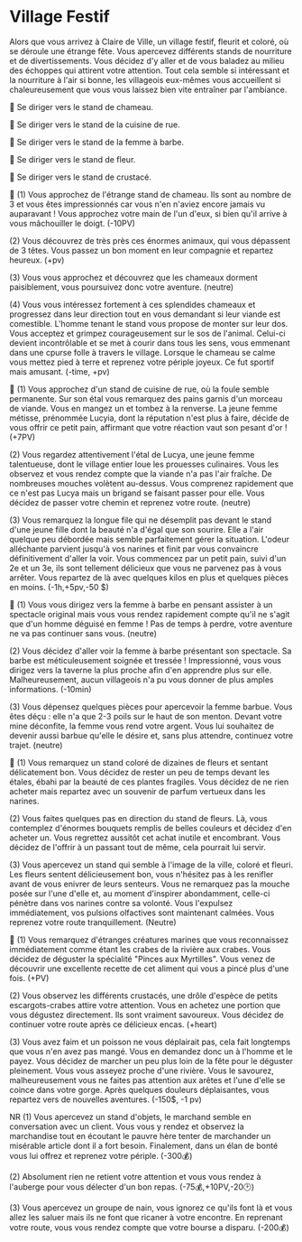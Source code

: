 # Village Festif
Alors que vous arrivez à Claire de Ville, un village festif, fleurit et coloré, où se déroule une étrange fête. Vous apercevez différents stands de nourriture et de divertissements. Vous décidez d'y aller et de vous baladez au milieu des échoppes qui attirent votre attention. Tout cela semble si intéressant et la nourriture à l'air si bonne, les villageois eux-mêmes vous accueillent si chaleureusement que vous vous laissez bien vite entraîner par l'ambiance.

🐫 Se diriger vers le stand de chameau.

🌭 Se diriger vers le stand de la cuisine de rue.

🧔 Se diriger vers le stand de la femme à barbe.

🌺 Se diriger vers le stand de fleur.

🦀 Se diriger vers le stand de crustacé.


🐫
(1) Vous approchez de l'étrange stand de chameau. Ils sont au nombre de 3 et vous êtes impressionnés car vous n'en n'aviez encore jamais vu auparavant ! Vous approchez votre main de l'un d'eux, si bien qu'il arrive à vous mâchouiller le doigt. (-10PV)

(2) Vous découvrez de très près ces énormes animaux, qui vous dépassent de 3 têtes. Vous passez un bon moment en leur compagnie et repartez heureux. (+pv)

(3) Vous vous approchez et découvrez que les chameaux dorment paisiblement, vous poursuivez donc votre aventure. (neutre)

(4) Vous vous intéressez fortement à ces splendides chameaux et progressez dans leur direction tout en vous demandant si leur viande est comestible. L'homme tenant le stand vous propose de monter sur leur dos. Vous acceptez et grimpez courageusement sur le sos de l'animal. Celui-ci devient incontrôlable et se met à courir dans tous les sens, vous emmenant dans une cpurse folle à travers le village. Lorsque le chameau se calme vous mettez pied à terre et reprenez votre périple joyeux. Ce fut sportif mais amusant. (-time, +pv)

🌭
(1) Vous approchez d'un stand de cuisine de rue, où la foule semble permanente. Sur son étal vous remarquez des pains garnis d'un morceau de viande. Vous en mangez un et tombez à la renverse. La jeune femme métisse, prénommée Lucyia, dont la réputation n'est plus à faire, décide de vous offrir ce petit pain, affirmant que votre réaction vaut son pesant d'or ! (+7PV)

(2) Vous regardez attentivement l'étal de Lucya, une jeune femme talentueuse, dont le village entier loue les prouesses culinaires. Vous les observez et vous rendez compte que la viande n'a pas l'air fraîche. De nombreuses mouches volètent au-dessus. Vous comprenez rapidement que ce n'est pas Lucya mais un brigand se faisant passer pour elle. Vous décidez de passer votre chemin et reprenez votre route. (neutre)

(3) Vous remarquez la longue file qui ne désemplit pas devant le stand d'une jeune fille dont la beauté n'a d'égal que son sourire. Elle a l'air quelque peu débordée mais semble parfaitement gérer la situation. L'odeur alléchante parvient jusqu'à vos narines et finit par vous convaincre définitivement d'aller la voir. Vous commencez par un petit pain, suivi d'un 2e et un 3e, ils sont tellement délicieux que vous ne parvenez pas à vous arrêter. Vous repartez de là avec quelques kilos en plus et quelques pièces en moins. (-1h,+5pv,-50 $)

🧔
(1) Vous vous dirigez vers la femme à barbe en pensant assister à un spectacle original mais vous vous rendez rapidement compte qu'il ne s'agit que d'un homme déguisé en femme ! Pas de temps à perdre, votre aventure ne va pas continuer sans vous. (neutre)

(2) Vous décidez d'aller voir la femme à barbe présentant son spectacle. Sa barbe est méticuleusement soignée et tressée ! Impressionné, vous vous dirigez vers la taverne la plus proche afin d'en apprendre plus sur elle. Malheureusement, aucun villageois n'a pu vous donner de plus amples informations. (-10min)

(3) Vous dépensez quelques pièces pour apercevoir la femme barbue. Vous êtes déçu : elle n'a que 2-3 poils sur le haut de son menton. Devant votre mine déconfite, la femme vous rend votre argent. Vous lui souhaitez de devenir aussi barbue qu'elle le désire et, sans plus attendre, continuez votre trajet. (neutre)

🌺
(1) Vous remarquez un stand coloré de dizaines de fleurs et sentant délicatement bon. Vous décidez de rester un peu de temps devant les étales, ébahi par la beauté de ces plantes fragiles. Vous décidez de ne rien acheter mais repartez avec un souvenir de parfum vertueux dans les narines.

(2) Vous faites quelques pas en direction du stand de fleurs. Là, vous contemplez d'énormes bouquets remplis de belles couleurs et décidez d'en acheter un. Vous regrettez aussitôt cet achat inutile et encombrant. Vous décidez de l'offrir à un passant tout de même, cela pourrait lui servir.

(3) Vous apercevez un stand qui semble à l'image de la ville, coloré et fleuri. Les fleurs sentent délicieusement bon, vous n'hésitez pas à les renifler avant de vous enivrer de leurs senteurs. Vous ne remarquez pas la mouche posée sur l'une d'elle et, au moment d'inspirer abondamment, celle-ci pénètre dans vos narines contre sa volonté. Vous l'expulsez immédiatement, vos pulsions olfactives sont maintenant calmées. Vous reprenez votre route tranquillement. (Neutre)

🦀
(1) Vous remarquez d'étranges créatures marines que vous reconnaissez immédiatement comme étant les crabes de la rivière aux crabes. Vous décidez de déguster la spécialité "Pinces aux Myrtilles". Vous venez de découvrir une excellente recette de cet aliment qui vous a pincé plus d'une fois. (+PV)

(2) Vous observez les différents crustacés, une drôle d'espèce de petits escargots-crabes attire votre attention. Vous en achetez une portion que vous dégustez directement. Ils sont vraiment savoureux. Vous décidez de continuer votre route après ce délicieux encas. (+heart)

(3) Vous avez faim et un poisson ne vous déplairait pas, cela fait longtemps que vous n'en avez pas mangé. Vous en demandez donc un à l'homme et le payez. Vous décidez de marcher un peu plus loin de la fête pour le déguster pleinement. Vous vous asseyez proche d'une rivière. Vous le savourez, malheureusement vous ne faites pas attention aux arêtes et l'une d'elle se coince dans votre gorge. Après quelques douleurs déplaisantes, vous repartez vers de nouvelles aventures. (-150$, -1 pv)


NR
(1) Vous apercevez un stand d'objets, le marchand semble en conversation avec un client. Vous vous y rendez et observez la marchandise tout en écoutant le pauvre hère tenter de marchander un misérable article dont il a fort besoin. Finalement, dans un élan de bonté vous lui offrez et reprenez votre périple. (-300💰)

(2) Absolument rien ne retient votre attention et vous vous rendez à l'auberge pour vous délecter d'un bon repas. (-75💰,+10PV,-20🕑)

(3) Vous apercevez un groupe de nain, vous ignorez ce qu'ils font là et vous allez les saluer mais ils ne font que ricaner à votre encontre. En reprenant votre route, vous vous rendez compte que votre bourse a disparu. (-200💰)

